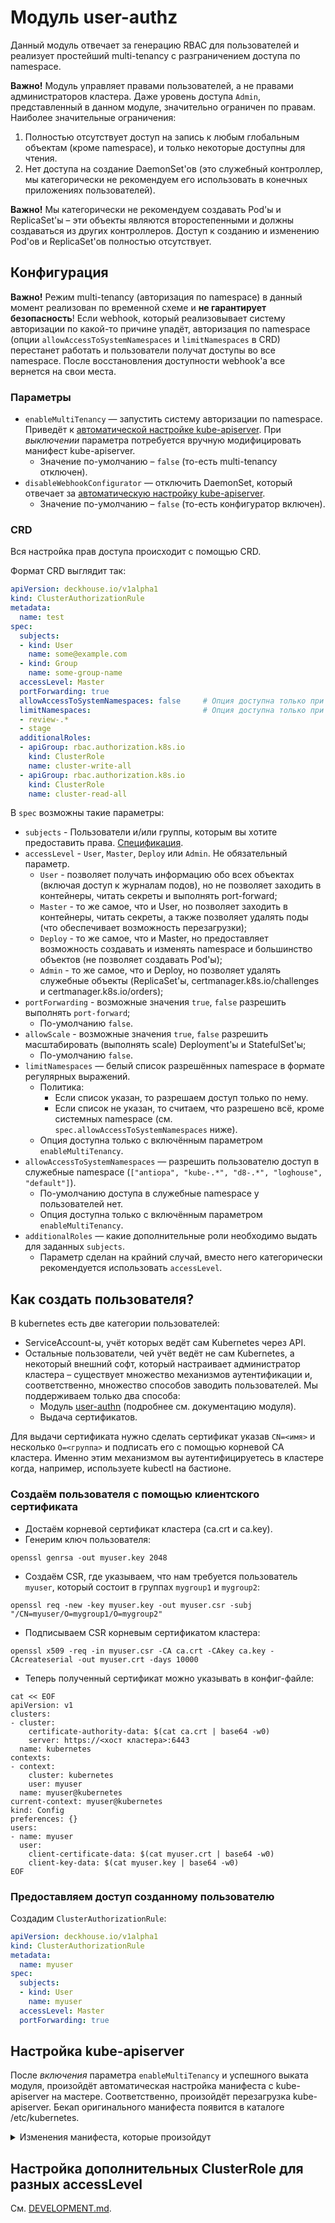 Модуль user-authz
=================

Данный модуль отвечает за генерацию RBAC для пользователей и реализует простейший multi-tenancy с разграничением доступа по namespace.

**Важно!** Модуль управляет правами пользователей, а не правами администраторов кластера. Даже уровень доступа `Admin`, представленный в данном модуле, значительно ограничен по правам. Наиболее значительные ограничения:
1. Полностью отсутствует доступ на запись к любым глобальным объектам (кроме namespace), и только некоторые доступны для чтения.
2. Нет доступа на создание DaemonSet'ов (это служебный контроллер, мы категорически не рекомендуем его использовать в конечных приложениях пользователей).


**Важно!** Мы категорически не рекомендуем создавать Pod'ы и ReplicaSet'ы – эти объекты являются второстепенными и должны создаваться из других контроллеров. Доступ к созданию и изменению Pod'ов и ReplicaSet'ов полностью отсутствует.  

Конфигурация
------------

**Важно!** Режим multi-tenancy (авторизация по namespace) в данный момент реализован по временной схеме и **не гарантирует безопасность**! Если webhook, который реализовывает систему авторизации по какой-то причине упадёт, авторизация по namespace (опции `allowAccessToSystemNamespaces` и `limitNamespaces` в CRD) перестанет работать и пользователи получат доступы во все namespace. После восстановления доступности webhook'а все вернется на свои места.

### Параметры

* `enableMultiTenancy` — запустить систему авторизации по namespace. Приведёт к [автоматической настройке kube-apiserver](#настройка-kube-apiserver). При *выключении* параметра потребуется вручную модифицировать манифест kube-apiserver.
  * Значение по-умолчанию – `false` (то-есть multi-tenancy отключен).
* `disableWebhookConfigurator` — отключить DaemonSet, который отвечает за [автоматическую настройку kube-apiserver](#настройка-kube-apiserver).
  * Значение по-умолчанию – `false` (то-есть конфигуратор включен).

### CRD

Вся настройка прав доступа происходит с помощью CRD.

Формат CRD выглядит так:
```yaml
apiVersion: deckhouse.io/v1alpha1
kind: ClusterAuthorizationRule
metadata:
  name: test
spec:
  subjects:
  - kind: User
    name: some@example.com
  - kind: Group
    name: some-group-name
  accessLevel: Master
  portForwarding: true
  allowAccessToSystemNamespaces: false     # Опция доступна только при enableMultiTenancy
  limitNamespaces:                         # Опция доступна только при enableMultiTenancy
  - review-.*
  - stage
  additionalRoles:
  - apiGroup: rbac.authorization.k8s.io
    kind: ClusterRole
    name: cluster-write-all
  - apiGroup: rbac.authorization.k8s.io
    kind: ClusterRole
    name: cluster-read-all
```

В `spec` возможны такие параметры:
* `subjects` - Пользователи и/или группы, которым вы хотите предоставить права. [Спецификация](https://kubernetes.io/docs/reference/generated/kubernetes-api/v1.15/#subject-v1-rbac-authorization-k8s-io).
* `accessLevel` - `User`, `Master`, `Deploy` или `Admin`. Не обязательный параметр.
    * `User` - позволяет получать информацию обо всех объектах (включая доступ к журналам подов), но не позволяет заходить в контейнеры, читать секреты и выполнять port-forward;
    * `Master` - то же самое, что и User, но позволяет заходить в контейнеры, читать секреты, а также позволяет удалять поды (что обеспечивает возможность перезагрузки);
    * `Deploy` - то же самое, что и Master, но предоставляет возможность создавать и изменять namespace и большинство объектов (не позволяет создавать Pod'ы);
    * `Admin` - то же самое, что и Deploy, но позволяет удалять служебные объекты (ReplicaSet'ы, certmanager.k8s.io/challenges и certmanager.k8s.io/orders);
* `portForwarding` - возможные значения `true`, `false` разрешить выполнять `port-forward`;
    * По-умолчанию `false`.
* `allowScale` - возможные значения `true`, `false` разрешить масштабировать (выполнять scale) Deployment'ы и StatefulSet'ы;
    * По-умолчанию `false`.
* `limitNamespaces` — белый список разрешённых namespace в формате регулярных выражений.
    * Политика:
        * Если список указан, то разрешаем доступ только по нему.
        * Если список не указан, то считаем, что разрешено всё, кроме системных namespace (см. `spec.allowAccessToSystemNamespaces` ниже).
    * Опция доступна только с включённым параметром `enableMultiTenancy`.
* `allowAccessToSystemNamespaces` — разрешить пользователю доступ в служебные namespace (`["antiopa", "kube-.*", "d8-.*", "loghouse", "default"]`).
    * По-умолчанию доступа в служебные namespace у пользователей нет.
    * Опция доступна только с включённым параметром `enableMultiTenancy`.
* `additionalRoles` — какие дополнительные роли необходимо выдать для заданных `subjects`.
    * Параметр сделан на крайний случай, вместо него категорически рекомендуется использовать `accessLevel`.

## Как создать пользователя?

В kubernetes есть две категории пользователей:
* ServiceAccount-ы, учёт которых ведёт сам Kubernetes через API.
* Остальные пользователи, чей учёт ведёт не сам Kubernetes, а некоторый внешний софт, который настраивает администратор кластера – существует множество механизмов аутентификации и, соответственно, множество способов заводить пользователей. Мы поддерживаем только два способа:
    * Модуль [user-authn](/modules/150-user-authn/) (подробнее см. документацию модуля).
    * Выдача сертификатов.

Для выдачи сертификата нужно сделать сертификат указав `CN=<имя>` и несколько `O=<группа>` и подписать его с помощью корневой CA кластера. Именно этим механизмом вы аутентифицируетесь в кластере когда, например, используете kubectl на бастионе.

### Создаём пользователя с помощью клиентского сертификата

* Достаём корневой сертификат кластера (ca.crt и ca.key).
* Генерим ключ пользователя:
```shell
openssl genrsa -out myuser.key 2048
```
* Создаём CSR, где указываем, что нам требуется пользователь `myuser`, который состоит в группах `mygroup1` и `mygroup2`:
```shell
openssl req -new -key myuser.key -out myuser.csr -subj "/CN=myuser/O=mygroup1/O=mygroup2"
```
* Подписываем CSR корневым сертификатом кластера:
```shell
openssl x509 -req -in myuser.csr -CA ca.crt -CAkey ca.key -CAcreateserial -out myuser.crt -days 10000
```
* Теперь полученный сертификат можно указывать в конфиг-файле:
```shell
cat << EOF
apiVersion: v1
clusters:
- cluster:
    certificate-authority-data: $(cat ca.crt | base64 -w0)
    server: https://<хост кластера>:6443
  name: kubernetes
contexts:
- context:
    cluster: kubernetes
    user: myuser
  name: myuser@kubernetes
current-context: myuser@kubernetes
kind: Config
preferences: {}
users:
- name: myuser
  user:
    client-certificate-data: $(cat myuser.crt | base64 -w0)
    client-key-data: $(cat myuser.key | base64 -w0)
EOF
```
### Предоставляем доступ созданному пользователю

Создадим `ClusterAuthorizationRule`:
```yaml
apiVersion: deckhouse.io/v1alpha1
kind: ClusterAuthorizationRule
metadata:
  name: myuser
spec:
  subjects:
  - kind: User
    name: myuser
  accessLevel: Master
  portForwarding: true
```

## Настройка kube-apiserver

После *включения* параметра `enableMultiTenancy` и успешного выката модуля, произойдёт автоматическая настройка манифеста с kube-apiserver на мастере. Соответственно, произойдёт перезагрузка kube-apiserver. Бекап оригинального манифеста появится в каталоге /etc/kubernetes.

<details>
  <summary>Изменения манифеста, которые произойдут</summary>

* Будет поправлен аргумент `--authorization-mode`, добавится перед методом RBAC метод Webhook (например, --authorization-mode=Node,Webhook,RBAC).
* Добавится `--authorization-webhook-config-file=/etc/kubernetes/authorization-webhook-config.yaml`.
* Добавится `volumeMounts`:
```yaml
- name: authorization-webhook-config
  mountPath: /etc/kubernetes/authorization-webhook-config.yaml
  readOnly: true
```
* Добавится `volumes`:
```yaml
- name:authorization-webhook-config
  hostPath:
    path: /etc/kubernetes/authorization-webhook-config.yaml
    type: FileOrCreate
```
</details>

## Настройка дополнительных ClusterRole для разных accessLevel

См. [DEVELOPMENT.md](/modules/140-user-authz/DEVELOPMENT.md#настройка-дополнительных-clusterrole-для-разных-accesslevel).
